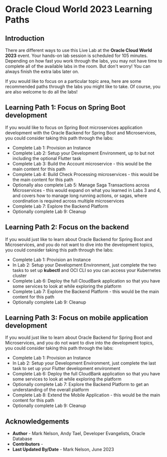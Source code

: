 # Oracle Cloud World 2023 Learning Paths

## Introduction

There are different ways to use this Live Lab at the **Oracle Cloud World 2023** event. Your hands-on lab session is scheduled for 105 minutes.  Depending on how fast you work through the labs, you may not have time to complete all of the available labs in the room.  But don't worry! You can always finish the extra labs later on.

If you would like to focus on a particular topic area, here are some recommended paths through the labs you might like to take.  Of course, you are also welcome to do all the labs!  

## Learning Path 1: Focus on Spring Boot development

If you would like to focus on Spring Boot microservices application development with the Oracle Backend for Spring Boot and Microservices, you could consider taking this path through the labs:

* Complete Lab 1: Provision an Instance
* Complete Lab 2: Setup your Development Environment, up to but not including the optional Flutter task
* Complete Lab 3: Build the Account microservice - this would be the main content for this path
* Complete Lab 4: Build Check Processing microservices - this would be the main content for this path
* Optionally also complete Lab 5: Manage Saga Transactions across Microservices - this would expand on what you learned in Labs 3 and 4, and covers how to manage long running actions, or sagas, where coordination is required across multiple microservices
* Complete Lab 7: Explore the Backend Platform
* Optionally complete Lab 9: Cleanup

## Learning Path 2: Focus on the backend

If you would just like to learn about Oracle Backend for Spring Boot and Microservices, and you do not want to dive into the development topics, you could consider taking this path through the labs:

* Complete Lab 1: Provision an Instance
* In Lab 2: Setup your Development Environment, just complete the two tasks to set up **kubectl** and OCI CLI so you can access your Kubernetes cluster
* Complete Lab 6: Deploy the full CloudBank application so that you have some services to look at while exploring the platform
* Complete Lab 7: Explore the Backend Platform - this would be the main content for this path
* Optionally complete Lab 9: Cleanup

## Learning Path 3: Focus on mobile application development

If you would just like to learn about Oracle Backend for Spring Boot and Microservices, and you do not want to dive into the development topics, you could consider taking this path through the labs:

* Complete Lab 1: Provision an Instance
* In Lab 2: Setup your Development Environment, just complete the last task to set up your Flutter development environment
* Complete Lab 6: Deploy the full CloudBank application so that you have some services to look at while exploring the platform
* Optionally complete Lab 7: Explore the Backend Platform to get an understanding of the overall platform
* Complete Lab 8: Extend the Mobile Application - this would be the main content for this path
* Optionally complete Lab 9: Cleanup

## Acknowledgements

* **Author** - Mark Nelson, Andy Tael, Developer Evangelists, Oracle Database
* **Contributors** - [](var:contributors)
* **Last Updated By/Date** - Mark Nelson, June 2023
